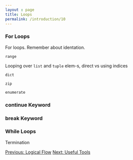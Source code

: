 ```yaml
---
layout : page
title: Loops
permalink: /introduction/10
---
```


### For Loops

For loops. Remember about identation.

`range`

Looping over `list` and `tuple` elem-s, direct vs using indices

`dict`

`zip`

`enumerate`

### continue Keyword

### break Keyword

### While Loops

Termination

<div class="prevnextlinks">
    <a id="previous" href="09">Previous: Logical Flow</a>
    <a id="next" href="11">Next: Useful Tools</a>
</div>
<script src="{{ '/assets/js/navigation.js' | relative_url }}" defer></script>
